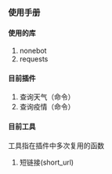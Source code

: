 ### 使用手册
#### 使用的库
1. nonebot
2. requests
#### 目前插件
1. 查询天气（命令）
2. 查询疫情（命令）
#### 目前工具
工具指在插件中多次复用的函数
1. 短链接(short_url)